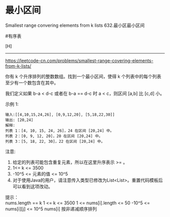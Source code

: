 # 最小区间
Smallest range convering elements from k lists
632.最小区最小区间

#有序表 

[H]

---
https://leetcode-cn.com/problems/smallest-range-covering-elements-from-k-lists/

你有 k 个升序排列的整数数组。找到一个最小区间，使得 k 个列表中的每个列表至少有一个数包含在其中。

我们定义如果 b-a < d-c 或者在 b-a == d-c 时 a < c，则区间 [a,b] 比 [c,d] 小。

示例 1:
```text
输入:[[4,10,15,24,26], [0,9,12,20], [5,18,22,30]]
输出: [20,24]
解释: 
列表 1：[4, 10, 15, 24, 26]，24 在区间 [20,24] 中。
列表 2：[0, 9, 12, 20]，20 在区间 [20,24] 中。
列表 3：[5, 18, 22, 30]，22 在区间 [20,24] 中。
```
注意:

1. 给定的列表可能包含重复元素，所以在这里升序表示 >= 。
2. 1<= k <= 3500
3. -10^5 <= 元素的值 <= 10^5
4. 对于使用Java的用户，请注意传入类型已修改为List<List<Integer>>。重置代码模板后可以看到这项改动。

提示：  
nums.length == k
1 <= k <= 3500
1 <= nums[i].length <= 50
-10^5 <= nums[i][j] <= 10^5
nums[i] 按非递减顺序排列
